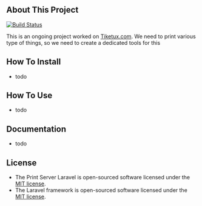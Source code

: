 ## About This Project

[![Build Status](https://travis-ci.com/euclidian/report-server-laravel.svg?branch=develop)](https://travis-ci.com/euclidian/report-server-laravel)

This is an ongoing project worked on <a href="http://www.tiketux.com/" target="_blank">Tiketux.com</a>. We need to print various type of things, so we need to create a dedicated tools for this

## How To Install

- todo

## How To Use

- todo

## Documentation

- todo

## License

- The Print Server Laravel is open-sourced software licensed under the [MIT license](https://opensource.org/licenses/MIT).
- The Laravel framework is open-sourced software licensed under the [MIT license](https://opensource.org/licenses/MIT).
